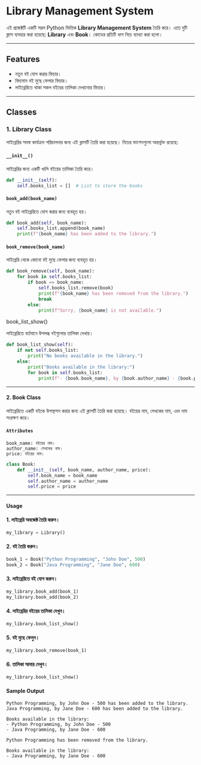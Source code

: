 # Library Management System

এই প্রজেক্টটি একটি সরল Python ভিত্তিক **Library Management System** তৈরি করে। এতে দুটি ক্লাস ব্যবহার করা হয়েছে: **Library** এবং **Book**। কোডের প্রতিটি ধাপ নিচে ব্যাখ্যা করা হলো।

---

## Features
- নতুন বই যোগ করার ফিচার।
- বিদ্যমান বই মুছে ফেলার ফিচার।
- লাইব্রেরিতে থাকা সকল বইয়ের তালিকা দেখানোর ফিচার।

---

## Classes

### 1. Library Class
লাইব্রেরির সমস্ত কার্যক্রম পরিচালনার জন্য এই ক্লাসটি তৈরি করা হয়েছে। নিচের ফাংশনগুলো অন্তর্ভুক্ত রয়েছে:

#### `__init__()`
লাইব্রেরির জন্য একটি খালি বইয়ের তালিকা তৈরি করে।
```python
def __init__(self):
    self.books_list = []  # List to store the books
```

#### `book_add(book_name)`
নতুন বই লাইব্রেরিতে যোগ করার জন্য ব্যবহৃত হয়।
```python
def book_add(self, book_name):
    self.books_list.append(book_name)
    print(f"{book_name} has been added to the library.")
```


#### `book_remove(book_name)`

লাইব্রেরি থেকে কোনো বই মুছে ফেলার জন্য ব্যবহৃত হয়।
```python
def book_remove(self, book_name):
    for book in self.books_list:
        if book == book_name:
            self.books_list.remove(book)
            print(f"{book_name} has been removed from the library.")
            break
        else:
            print(f"Sorry, {book_name} is not available.")
```

book_list_show()

লাইব্রেরিতে বর্তমানে উপলব্ধ বইগুলোর তালিকা দেখায়।
```python
def book_list_show(self):
    if not self.books_list:
        print("No books available in the library.")
    else:
        print("Books available in the library:")
        for book in self.books_list:
            print(f"- {book.book_name}, by {book.author_name} - {book.price}")
```

---

#### 2. Book Class

লাইব্রেরিতে একটি বইকে উপস্থাপন করার জন্য এই ক্লাসটি তৈরি করা হয়েছে। বইয়ের নাম, লেখকের নাম, এবং দাম সংরক্ষণ করে।
#### `Attributes`

    book_name: বইয়ের নাম।
    author_name: লেখকের নাম।
    price: বইয়ের দাম।
```python
class Book:
    def __init__(self, book_name, author_name, price):
        self.book_name = book_name
        self.author_name = author_name
        self.price = price
```

---

#### Usage
#### 1. লাইব্রেরি অবজেক্ট তৈরি করুন।

```python
my_library = Library()
```

#### 2. বই তৈরি করুন।
```python
book_1 = Book("Python Programming", "John Doe", 500)
book_2 = Book("Java Programming", "Jane Doe", 600)
```

#### 3. লাইব্রেরিতে বই যোগ করুন।
```python
my_library.book_add(book_1)
my_library.book_add(book_2)
```


#### 4. লাইব্রেরির বইয়ের তালিকা দেখুন।
```python
my_library.book_list_show()
```


#### 5. বই মুছে ফেলুন।
```python
my_library.book_remove(book_1)
```

#### 6. তালিকা আবার দেখুন।

```python
my_library.book_list_show()
```


#### Sample Output
```plaintext
Python Programming, by John Doe - 500 has been added to the library.
Java Programming, by Jane Doe - 600 has been added to the library.

Books available in the library:
- Python Programming, by John Doe - 500
- Java Programming, by Jane Doe - 600

Python Programming has been removed from the library.

Books available in the library:
- Java Programming, by Jane Doe - 600
```
